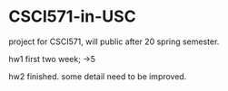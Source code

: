 # CSCI571-in-USC
project for CSCI571, will public after 20 spring semester.


hw1 first two week; ->5

hw2 finished. some detail need to be improved.